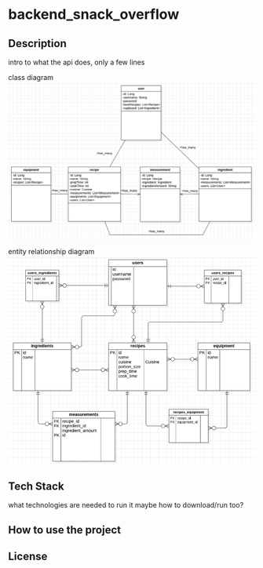 # backend_snack_overflow


## Description
intro to what the api does, only a few lines

class diagram 
<img src="./Backend Class Diagram.png" alt="class diagram" />

entity relationship diagram
<img src="./Backend Entity Relationship Diagram.png" alt="entity relationship diagram" />

## Tech Stack
what technologies are needed to run it
maybe how to download/run too?

## How to use the project

## License

